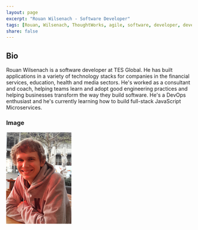 ```yaml
---
layout: page
excerpt: "Rouan Wilsenach - Software Developer"
tags: [Rouan, Wilsenach, ThoughtWorks, agile, software, developer, development, continuous, delivery]
share: false
---
```


<h2>Bio</h2>

Rouan Wilsenach is a software developer at TES Global. He has built applications in a variety of technology stacks for companies in the financial services, education, health and media sectors. He's worked as a consultant and coach, helping teams learn and adopt good engineering practices and helping businesses transform the way they build software. He's a DevOps enthusiast and he's currently learning how to build full-stack JavaScript Microservices.

### Image

<img src="/images/rouan.png"/>
